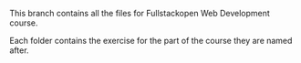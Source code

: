 This branch contains all the files for Fullstackopen Web Development course. 

Each folder contains the exercise for the part of the course they are named after. 